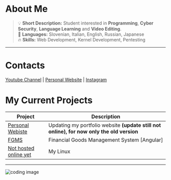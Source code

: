 # About Me

> :bulb: **Short Description:** Student interested in <b>Programming</b>, <b>Cyber Security</b>, <b>Language Learning</b> and <b>Video Editing</b>.\
> :crossed_flags: **Languages:** Slovenian, Italian, English, Russian, Japanese\
> :fire: **Skills:** Web Development, Kernel Development, Pentesting
***

# Contacts 

<a href="https://www.youtube.com/channel/UCICp0q6JpR_9yeICzj9mBkA">Youtube Channel</a> |
<a href="http://kevintheadminman.epizy.com">Personal Website</a> |
<a href="https://www.instagram.com/kevinj____/">Instagram</a>

# My Current Projects 

| Project      | Description |
| ----------- | ----------- |
| <a href="http://kevintheadminman.epizy.com">Personal Webiste</a>      | Updating my portfolio website **(update still not online), for now only the old version**</b> |
| <a href="https://github.com/osamu-kj/FGMS">FGMS</a>      | Financial Goods Management System \[Angular\]</b> |
| <a href="https://github.com/osamu-kj/">Not hosted online yet</a>      | My Linux</b> |

***

<img src="https://www.bgosoftware.com/blog/wp-content/uploads/2016/03/insidepost_coding.jpg" alt="coding image"/>
